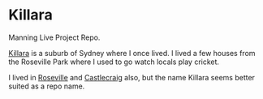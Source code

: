 # Killara
Manning Live Project Repo.   

[Killara](https://www.google.com/maps/place/Killara+NSW+2071,+Australia/@-33.7689872,151.1404025,6934m/data=!3m1!1e3!4m5!3m4!1s0x6b12a896aef226f7:0x5017d681632bc50!8m2!3d-33.76864!4d151.16347) is a suburb of Sydney where I once lived. I lived a few houses from the Roseville Park where I used to go watch locals play cricket. 

I lived in [Roseville](https://www.google.com/maps/place/Roseville+NSW+2069,+Australia/@-33.7825621,151.1635481,6933m/data=!3m2!1e3!4b1!4m5!3m4!1s0x6b12a8de79b53e67:0x5017d681632c940!8m2!3d-33.7842176!4d151.1894277) and [Castlecraig](https://www.google.com/maps/place/Castlecrag+NSW+2068,+Australia/@-33.80035,151.2112222,3466m/data=!3m2!1e3!4b1!4m5!3m4!1s0x6b12a945540effdb:0x5017d681632b040!8m2!3d-33.80137!4d151.22007) also, but the name Killara seems better suited as a repo name. 
